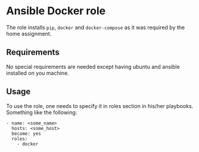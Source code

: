 # Ansible Docker role

The role installs `pip`, `docker` and  `docker-compose` as it was required by the home assignment.

## Requirements
No special requirements are needed except having ubuntu and ansible installed on you machine.

## Usage
To use the role, one needs to specify it in roles section in his/her playbooks. Something like the following:

```
- name: <some_name>
  hosts: <some_host>
  become: yes
  roles:
    - docker
    
```